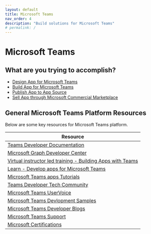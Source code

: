 ```yaml
---
layout: default
title: Microsoft Teams
nav_order: 4
description: "Build solutions for Microsoft Teams"
# permalink: /
---
```


# Microsoft Teams

## What are you trying to accomplish?

* [Design App for Microsoft Teams](./Design-App-for-Microsoft-Teams)
* [Build App for Microsoft Teams](./Build-App-for-Microsoft-Teams)
* [Publish App to App Source](./Publish-App-to-App-Source)
* [Sell App through Microsoft Commercial Marketplace](./Monetize-App-through-Microsoft-Commercial-Marketplace)

## General Microsoft Teams Platform Resources

Below are some key resources for Microsoft Teams platform.

| Resource            | 
|---------------------|
| [Teams Developer Documentation](https://docs.microsoft.com/en-us/microsoftteams/platform/) |
| [Microsoft Graph Developer Center](https://developer.microsoft.com/en-us/graph/) |
| [Virtual instructor led training - Building Apps with Teams](https://note.microsoft.com/US-NOGEP-WBNR-FY20-04Apr-14-BuildMicrosoftTeamsAppsBuildingAppsandSolutionswithMicrosoftTeams-SRDEM14680-02_Registration.html) |
| [Learn - Develop apps for Microsoft Teams](https://docs.microsoft.com/en-us/learn/paths/m365-msteams-associate/) |
| [Microsoft Teams apps Tutorials](https://docs.microsoft.com/en-us/microsoftteams/platform/tutorials/code-samples) |
| [Teams Developer Tech Community](https://aka.ms/TeamsCommunity) |
| [Microsoft Teams UserVoice](https://microsoftteams.uservoice.com/) |
| [Microsoft Teams Devlopment Samples](https://pnp.github.io/teams-dev-samples/) |
| [Microsoft Teams Developer Blogs](https://developer.microsoft.com/en-us/microsoft-teams/blogs/) |
| [Microsoft Teams Support](https://support.microsoft.com/en-us/teams) |
| [Microsoft Certifications](https://docs.microsoft.com/en-us/learn/certifications/) |